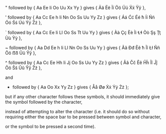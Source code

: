 " followed by { Aa Ee Ii Oo Uu Xx Yy } gives { Ää Ëë Ïï Öö Üü Ẍẍ Ÿÿ },

' followed by { Aa Cc Ee h Ii Nn Oo Ss Uu Yy Zz } gives { Áá Ćć Éé ħ Íí Ńń Óó Śś Úú Ýý Źź },

` followed by { Aa Cc Ee Ii Ll Oo Ss Tt Uu Yy } gives { Àà Çç Èè Ìì Ɬɬ Òò Şş Ţţ Ùù Ỳỳ },

~ followed by { Aa Dd Ee h Ii Ll Nn Oo Ss Uu Yy } gives { Ãã Ðđ Ẽẽ ħ Ĩĩ Łł Ññ Õõ ẞß Ũũ Ỹỹ },

^ followed by { Aa Cc Ee Hh Ii Jj Oo Ss Uu Yy Zz } gives { Ââ Čč Êê Ĥĥ Îî Ĵĵ Ôô Šš Ûû Ŷŷ Žž },

and

* followed by { Aa Oo Xx Yy Zz } gives { Åå Øø Ẋẋ Ẏẏ Żż };

but if any other character follows these symbols, it should immediately give the symbol followed by the character,

instead of attempting to alter the character (i.e. it should do so without requiring either the space bar to be pressed between symbol and character,

or the symbol to be pressed a second time).
